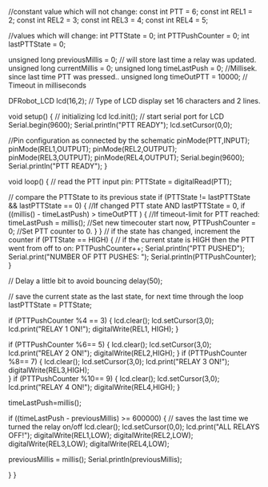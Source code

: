 //constant value which will not change:
const int PTT = 6;
const int REL1 = 2;
const int REL2 = 3;
const int REL3 = 4;
const int REL4 = 5;

//values which will change:
int PTTState = 0;
int PTTPushCounter = 0;
int lastPTTState = 0;

unsigned long previousMillis = 0; // will store last time a relay was updated.
unsigned long currentMillis = 0;
unsigned long timeLastPush = 0;  //Millisek. since last time PTT was pressed..
unsigned long timeOutPTT = 10000; // Timeout in milliseconds

DFRobot_LCD lcd(16,2); // Type of LCD display set 16 characters and 2 lines.

void setup() {
// initializing lcd
lcd.init();
 // start serial port for LCD
 Serial.begin(9600);
 Serial.println("PTT READY");
 lcd.setCursor(0,0);

//Pin configuration as connected by the schematic
pinMode(PTT,INPUT);
pinMode(REL1,OUTPUT);
pinMode(REL2,OUTPUT);
pinMode(REL3,OUTPUT);
pinMode(REL4,OUTPUT);
Serial.begin(9600);
Serial.println("PTT READY");
}

void loop() {
 // read the PTT input pin:
 PTTState = digitalRead(PTT);

// compare the PTTState to its previous state
 if (PTTState != lastPTTState && lastPTTState == 0) {  //If changed PTT state AND lastPTTState = 0,
   if ((millis() - timeLastPush) > timeOutPTT ) {  //If timeout-limit for PTT reached:
 timeLastPush = millis();        //Set new timecouter start now,
 PTTPushCounter = 0;         //Set PTT counter to 0.
    }
    }
   // if the state has changed, increment the counter
   if (PTTState == HIGH) {
     // if the current state is HIGH then the PTT went from off to on:
     PTTPushCounter++;
     Serial.println("PTT PUSHED");
     Serial.print("NUMBER OF PTT PUSHES: ");
     Serial.println(PTTPushCounter);
   }
   
   // Delay a little bit to avoid bouncing
  delay(50);

// save the current state as the last state, for next time through the loop
 lastPTTState = PTTState;

if (PTTPushCounter  %4 == 3) {
   lcd.clear();
   lcd.setCursor(3,0);
   lcd.print("RELAY 1 ON!");
   digitalWrite(REL1, HIGH);
   }
         
 if  (PTTPushCounter  %6== 5) {
       lcd.clear();
   lcd.setCursor(3,0);
   lcd.print("RELAY 2 ON!");
   digitalWrite(REL2,HIGH);
 }
 if (PTTPushCounter   %8== 7) {
       lcd.clear();
   lcd.setCursor(3,0);
   lcd.print("RELAY 3 ON!");
   digitalWrite(REL3,HIGH);  
 }
 if (PTTPushCounter   %10== 9) {
       lcd.clear();
   lcd.setCursor(3,0);
   lcd.print("RELAY 4 ON!");
   digitalWrite(REL4,HIGH);
   }

timeLastPush=millis();

if ((timeLastPush - previousMillis) >= 600000) {
   // saves the last time we turned the relay on/off
   lcd.clear();
   lcd.setCursor(0,0);
   lcd.print("ALL RELAYS OFF!");
   digitalWrite(REL1,LOW);
   digitalWrite(REL2,LOW);
   digitalWrite(REL3,LOW);
   digitalWrite(REL4,LOW);
   
   previousMillis = millis();
   Serial.println(previousMillis);

}
}
